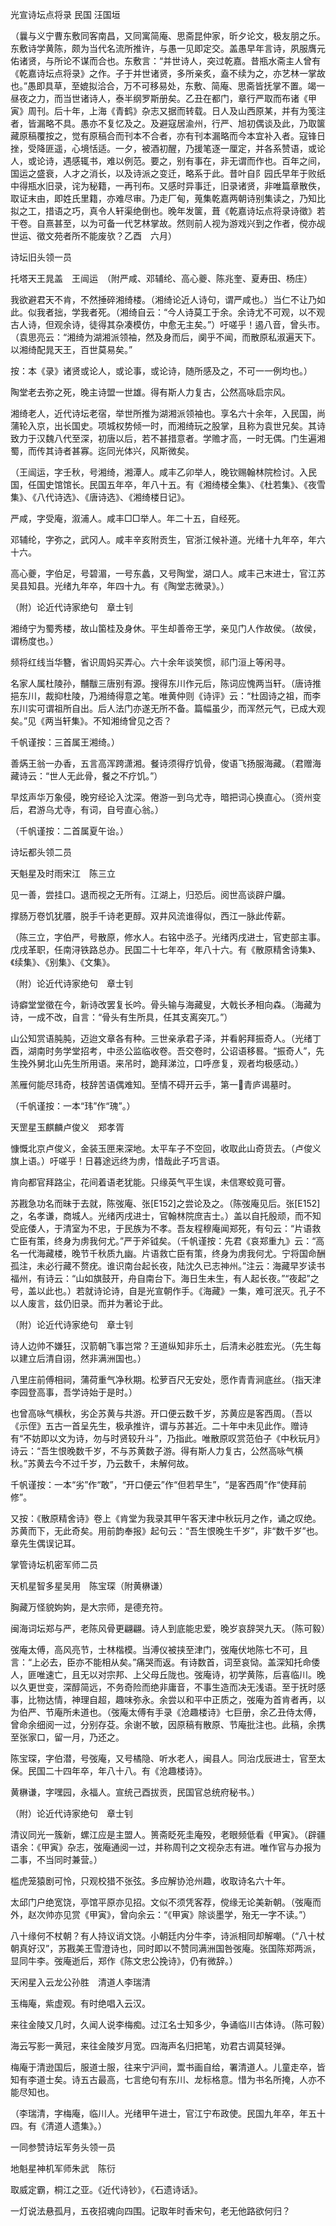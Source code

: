 <!-- { "loadSidebar": true } -->
光宣诗坛点将录 民国 汪国垣

（曩与义宁曹东敷同客南昌，又同寓简庵、思斋昆仲家，昕夕论文，极友朋之乐。东敷诗学黄陈，颇为当代名流所推许，与愚一见即定交。盖愚早年言诗，夙服膺元佑诸贤，与所论不谋而合也。东敷言：“并世诗人，突过乾嘉。昔瓶水斋主人曾有《乾嘉诗坛点将录》之作。子于并世诸贤，多所亲炙，盍不续为之，亦艺林一掌故也。”愚即具草，至媲拟洽合，万不可移易处，东敷、简庵、思斋皆抚掌不置。竭一昼夜之力，而当世诸诗人，泰半纲罗斯册矣。乙丑在都门，章行严取而布诸《甲寅》周刊。后十年，上海《青鹤》杂志又据而转载。日人及山西原某，并有为笺注者，皆漏略不具。愚亦不复忆及之。及避寇居渝州，行严、旭初偶谈及此，乃取箧藏原稿覆按之，觉有原稿合而刊本不合者，亦有刊本漏略而今本宜补入者。寇锋日挫，受降匪遥，心境恬适。一夕，被酒初醒，乃援笔逐一厘定，并各系赞语，或论人，或论诗，遇感辄书，难以例范。要之，别有事在，非无谓而作也。百年之间，国运之盛衰，人才之消长，以及诗派之变迁，略系于此。昔叶自阝园氏早年于败纸中得瓶水旧录，诧为秘籍，一再刊布。又感时异事迁，旧录诸贤，非唯篇章散佚，取证末由，即姓氏里籍，亦难尽审。乃走厂甸，蒐集乾嘉两朝诗别集读之，乃知比拟之工，措语之巧，真令人轩渠绝倒也。晚年发箧，葺《乾嘉诗坛点将录诗徵》若干卷。自熹甚至，以为可备一代艺林掌故。然则前人视为游戏兴到之作者，傥亦觇世运、徵文苑者所不能废欤？乙酉　六月）

诗坛旧头领一员

托塔天王晁盖　王闿运　（附严咸、邓辅纶、高心夔、陈兆奎、夏寿田、杨庄）

我欲避君天不肯，不然捶碎湘绮楼。（湘绮论近人诗句，谓严咸也。）当仁不让乃如此。似我者拙，学我者死。（湘绮自云：“今人诗莫工于余。余诗尤不可观，以不观古人诗，但观余诗，徒得其杂凑模仿，中愈无主矣。”）吁嗟乎！遏八音，曾头市。（袁思亮云：“湘绮为湖湘派领袖，然及身而后，阒乎不闻，而散原私淑遍天下。以湘绮配晁天王，百世莫易矣。”

按：本《录》诸贤或论人，或论事，或论诗，随所感及之，不可一一例均也。）

陶堂老去弥之死，晚主诗盟一世雄。得有斯人力复古，公然高咏启宗风。

湘绮老人，近代诗坛老宿，举世所推为湖湘派领袖也。享名六十余年，入民国，尚蒲轮入京，出长国史。项城权势倾一时，而湘绮玩之股掌，且称为袁世兄矣。其诗致力于汉魏八代至深，初唐以后，若不甚措意者。学赡才高，一时无偶。门生遍湘蜀，而传其诗者甚寡。迄同光体兴，风斯微矣。

（王闿运，字壬秋，号湘绮，湘潭人。咸丰乙卯举人，晚钦赐翰林院检讨。入民国，任国史馆馆长。民国五年卒，年八十五。有《湘绮楼全集》、《杜若集》、《夜雪集》、《八代诗选》、《唐诗选》、《湘绮楼日记》。

严咸，字受庵，溆浦人。咸丰□□举人。年二十五，自经死。

邓辅纶，字弥之，武冈人。咸丰辛亥附贡生，官浙江候补道。光绪十九年卒，年六十六。

高心夔，字伯足，号碧湄，一号东蠡，又号陶堂，湖口人。咸丰己末进士，官江苏吴县知县。光绪九年卒，年四十九。有《陶堂志微录》。）

（附）论近代诗家绝句　章士钊

湘绮宁为蜀秀楼，故山箘桂及身休。平生却善帝王学，亲见门人作故侯。（故侯，谓杨度也。）

频将红线当华簪，省识周妈买弄心。六十余年谈笑惯，祁门洹上等闲寻。

名家人属杜陵孙，黼黻三唐别有源。搜得东川作元后，陈词应愧两当轩。（唐诗推挹东川，裁抑杜陵，乃湘绮得意之笔。唯黄仲则《诗评》云：“杜固诗之祖，而李东川实可谓祖所自出。后人法门亦遂无所不备。篇幅虽少，而浑然元气，已成大观矣。”见《两当轩集》。不知湘绮曾见之否？

千帆谨按：三首属王湘绮。）

善焫王翁一办香，五言高浑跨潇湘。餐诗须得疗饥骨，俊语飞扬服海藏。（君赠海藏诗云：“世人无此骨，餐之不疗饥。”）

早炫声华万象侵，晚穷经论入沈深。倦游一到乌尤寺，暗把词心换直心。（资州变后，君游乌尤寺，有词，自号直心翁。）

（千帆谨按：二首属夏午诒。）

诗坛都头领二员

天魁星及时雨宋江　陈三立

见一善，尝挂口。退而视之无所有。江湖上，归恐后。阅世高谈辟户牖。

撑肠万卷饥犹餍，脱手千诗老更醇。双井风流谁得似，西江一脉此传薪。

（陈三立，字伯严，号散原，修水人。右铭中丞子。光绪丙戌进士，官吏部主事。戊戌革职，任南浔铁路总办。民国二十七年卒，年八十六。有《散原精舍诗集》、《续集》、《别集》、《文集》。

（附）论近代诗家绝句　章士钊

诗癖堂堂徵在今，新诗改罢复长吟。骨头输与海藏叟，大戟长矛相向森。（海藏为诗，一成不改，自言：“骨头有生所具，任其支离突兀。”）

山公知赏语肫肫，迈迨文章各有种。三世亲承君子泽，并看躬拜振奇人。（光绪丁酉，湖南时务学堂招考，中丞公监临收卷。吾交卷时，公诏语移晷。“振奇人”，先生挽外舅北山先生所用语。来吊时，跪拜涕泣，口呼彦复，观者均极感动。）

羔雁何能尽玮奇，枝辞苦语偶难知。至情不碍开云手，第一青庐谒墓时。

（千帆谨按：一本“玮”作“瑰”。）

天罡星玉麒麟卢俊义　郑孝胥

慷慨北京卢俊义，金装玉匣来深地。太平车子不空回，收取此山奇货去。（卢俊义旗上语。）吁嗟乎！日暮途远终为虏，惜哉此子巧言语。

肯向都官拜路尘，花间着语老犹能。只缘英气平生误，未信寒蛟竟可罾。

苏戡急功名而昧于去就，陈弢庵、张[E152]之尝论及之。（陈弢庵见后。张[E152]之，名孝谦，商城人。光绪丙戌进士，官翰林院庶吉士。）盖以自托殷顽，而不知受庇倭人，于清室为不忠，于民族为不孝。吾友程穆庵闻郑死，有句云：“片语救亡臣有策，终身为虏我何尤。”严于斧钺矣。（千帆谨按：先君《哀郑重九》云：“高名一代海藏楼，晚节千秋质九幽。片语救亡臣有策，终身为虏我何尤。宁将国命酬孤注，未必行藏不赘疣。谁识南台起长夜，陆沈久已志神州。”注云：海藏早岁读书福州，有诗云：“山如旗鼓开，舟自南台下。海日生未生，有人起长夜。”“夜起”之号，盖以此也。）若就诗论诗，自是光宣朝作手。《海藏》一集，难可泯灭。孔子不以人废言，兹仍旧录。而并为著论于此。

（附）论近代诗家绝句　章士钊

诗人边帅不嫌狂，汉箭朝飞事岂常？王道纵知非乐土，后清未必胜宏光。（先生每以建立后清自诩，然非满洲国也。）

八里庄前傅相祠，蒲荷重气净秋期。松萝百尺无安处，愿作青青涧底丝。（指天津李园登高事，吾学诗始于是时。）

也曾高咏气横秋，劣企苏黄与共游。开口便云数千岁，苏黄应是客西周。（吾以《示侄》五古一首呈先生，极承推许，谓与苏甚近。二十年中未见此作。赠诗有“不妨即以文为诗，勿与时贤较升斗”，乃指此。唯散原叹赏范伯子《中秋玩月》诗云：“吾生恨晚数千岁，不与苏黄数子游。得有斯人力复古，公然高咏气横秋。”苏黄去今不过千岁，乃云数千，未解何故。

千帆谨按：一本“劣”作“敢”，“开口便云”作“但若早生”，“是客西周”作“使拜前修”。

又按：《散原精舍诗》卷上《肯堂为我录其甲午客天津中秋玩月之作，诵之叹绝。苏黄而下，无此奇矣。用前韵奉报》起句云：“吾生恨晚生千岁”，非“数千岁”也。章先生偶误记耳。

掌管诗坛机密军师二员

天机星智多星吴用　陈宝琛（附黄楙谦）

胸藏万怪貌姁姁，是大宗师，是德充符。

闽海词坛郑与严，老陈风骨更翩翩。诗人到底能忠爱，晚岁哀辞哭九天。（陈可毅）

弢庵太傅，高风亮节，士林楷模。当溥仪被挟至津门，弢庵伏地陈七不可，且言：“上必去，臣亦不能相从矣。”痛哭而返。有诗数首，词至哀恸。盖深知托命倭人，匪唯速亡，且无以对宗邦、上父母丘陇也。弢庵诗，初学黄陈，后喜临川。晚以久更世变，深醇简远，不务奇险而绝非庸音，不事生造而决无浅语。至于抚时感事，比物达情，神理自超，趣味弥永。余尝以和平中正质之，弢庵为首肯者再，以为伯严、节庵所未道也。（弢庵太傅有手录《沧趣楼诗》七巨册，余乙丑侍太傅，曾命余细阅一过，分别存芟。余谢不敏，因原稿有散原、节庵批注也。此稿，余携至张家口，留一月，乃还之。

陈宝琛，字伯潜，号弢庵，又号橘隐、听水老人，闽县人。同治戊辰进士，官至太保。民国二十四年卒，年八十八。有《沧趣楼诗》。

黄楙谦，字嘿园，永福人。宣统己酉拔贡，民国官总统府秘书。）

（附）论近代诗家绝句　章士钊

清议同光一簇新，螺江应是主盟人。篑斋眨死圭庵殁，老眼频低看《甲寅》。（辟疆语余：《甲寅》杂志，弢庵通阅一过，并称周刊之文视杂志有进。唯作官与办报为二事，不当同时兼营。）

槛虎笼猿剧可怜，只观校猎不张弦。多应解协沧州趣，收取诗名六十年。

太邱门户绝宽饶，亭馆平原亦见招。文似不须凭客荐，傥缘无论美新朝。（弢庵而外，赵次帅亦见赏《甲寅》，曾向余云：“《甲寅》除谈墨学，殆无一字不读。”）

八十缘何不杖朝？有人持议诮文饶。小朝廷内分牛李，诗派相同却解嘲。（“八十杖朝真好汉”，苏戡美王雪澄诗也，同时即以不赞同满洲国咎弢庵。张国陈郑两派，显同牛李。弢庵逝后，郑作《陈文忠公挽诗》，仍有微辞。）

天闲星入云龙公孙胜　清道人李瑞清

玉梅庵，紫虚观。有时绝唱入云汉。

来往金陵又几时，久闻人说李梅痴。过江名士知多少，争诵临川古体诗。（陈可毅）

海云写影一黄冠，来往金陵岁月宽。四海声名归把笔，劝君古调莫轻弹。

梅庵于清逊国后，服道士服，往来宁沪间，鬻书画自给，署清道人。儿童走卒，皆知有李道士矣。诗五古最高，七言绝句有东川、龙标格意。惜为书名所掩，人亦不能尽知也。

（李瑞清，字梅庵，临川人。光绪甲午进士，官江宁布政使。民国九年卒，年五十四。有《清道人遗集》。）

一同参赞诗坛军务头领一员

地魁星神机军师朱武　陈衍

取威定霸，桐江之亚。《近代诗钞》，《石遗诗话》。

一灯说法悬孤月，五夜招魂向四围。记取年时香宋句，老无他路欲何归？

